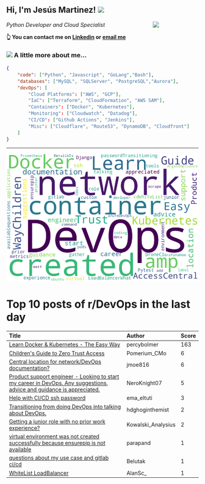 <!--
**jmartinezl/jmartinezl** is a ✨ _special_ ✨ repository because its `README.md` (this file) appears on your GitHub profile.

Here are some ideas to get you started:

- 🔭 I’m currently working on ...
- 🌱 I’m currently learning ...
- 👯 I’m looking to collaborate on ...
- 🤔 I’m looking for help with ...
- 💬 Ask me about ...
- 📫 How to reach me: ...
- 😄 Pronouns: ...
- ⚡ Fun fact: ...
-->

<h2>Hi, I'm Jesús Martinez! <img src="https://media.giphy.com/media/WUlplcMpOCEmTGBtBW/giphy.gif" width="30"> </h2>
<img align='right' src="https://media.giphy.com/media/NytMLKyiaIh6VH9SPm/giphy.gif" width="120">
<p><em>Python Developer and Cloud Specialist
</em></p>

**👆 You can contact me on [Linkedin](https://www.linkedin.com/in/jes%C3%BAs-martinez-2b7b10104/) or [email me](mailto:jesus.mtz.lorenzo@gmail.com)**

### <img src="https://media.giphy.com/media/VgCDAzcKvsR6OM0uWg/giphy.gif" width="50"> A little more about me...  

```json
{
    "code": ["Python", "Javascript", "GoLang","Bash"],
    "databases": ["MySQL", "SQLServer", "PostgreSQL","Aurora"],
    "devOps": [
        "Cloud Platforms": ["AWS", "GCP"],
        "IaC": ["Terraform", "CloudFormation", "AWS SAM"],
        "Containers": ["Docker", "Kubernetes"],
        "Monitoring": ["Cloudwatch", "Datadog"],
        "CI/CD": ["Github Actions", "Jenkins"],
        "Misc": ["Cloudflare", "Route53", "DynamoDB", "Cloudfront"]
    ]
}
```
---

![Wordcloud](./cloud.png)

# Top 10 posts of r/DevOps in the last day

| Title | Author | Score |
|:---|:---|:---|
| [Learn Docker &amp; Kubernetes - The Easy Way](https://www.reddit.com/r/devops/comments/x98rpc/learn_docker_kubernetes_the_easy_way/) | percybolmer | 163 |
| [Children's Guide to Zero Trust Access](https://www.reddit.com/r/devops/comments/x9ffe9/childrens_guide_to_zero_trust_access/) | Pomerium_CMo | 6 |
| [Central location for network/DevOps documentation?](https://www.reddit.com/r/devops/comments/x9090t/central_location_for_networkdevops_documentation/) | jmoe816 | 6 |
| [Product support engineer - Looking to start my career in DevOps. Any suggestions, advice and guidance is appreciated.](https://www.reddit.com/r/devops/comments/x957gq/product_support_engineer_looking_to_start_my/) | NeroKnight07 | 5 |
| [Help with CI/CD ssh password](https://www.reddit.com/r/devops/comments/x95nnf/help_with_cicd_ssh_password/) | ema_eltuti | 3 |
| [Transitioning from doing DevOps into talking about DevOps.](https://www.reddit.com/r/devops/comments/x9sqge/transitioning_from_doing_devops_into_talking/) | hdghoginthemist | 2 |
| [Getting a junior role with no prior work experience?](https://www.reddit.com/r/devops/comments/x9b6jd/getting_a_junior_role_with_no_prior_work/) | Kowalski_Analysius | 2 |
| [virtual environment was not created successfully because ensurepip is not available](https://www.reddit.com/r/devops/comments/x9apwk/virtual_environment_was_not_created_successfully/) | parapand | 1 |
| [questions about my use case and gitlab ci/cd](https://www.reddit.com/r/devops/comments/x927ew/questions_about_my_use_case_and_gitlab_cicd/) | Belutak | 1 |
| [WhiteList LoadBalancer](https://www.reddit.com/r/devops/comments/x931lq/whitelist_loadbalancer/) | AlanSc_ | 1 |
